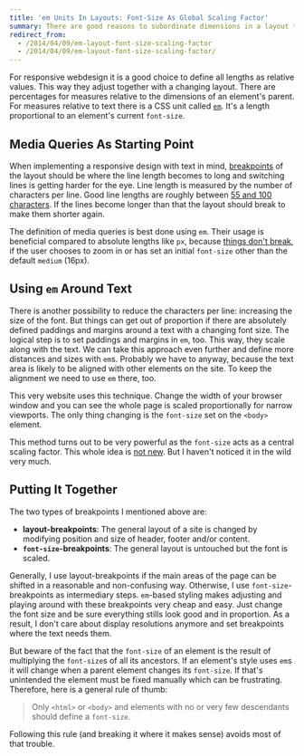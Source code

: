 ```yaml
---
title: 'em Units In Layouts: Font-Size As Global Scaling Factor'
summary: There are good reasons to subordinate dimensions in a layout to the font size using the CSS unit `em`. It provides a central control knob to scale a website or parts of it up and down while keeping everything in proportion. It's the web designer's browser zoom, so to speak.
redirect_from:
  - /2014/04/09/em-layout-font-size-scaling-factor
  - /2014/04/09/em-layout-font-size-scaling-factor/
---
```


For responsive webdesign it is a good choice to define all lengths as relative values. This way they adjust together with a changing layout. There are percentages for measures relative to the dimensions of an element's parent. For measures relative to text there is a CSS unit called [`em`](http://dev.w3.org/csswg/css-values/#font-relative-lengths). It's a length proportional to an element's current `font-size`.


Media Queries As Starting Point
-------------------------------
When implementing a responsive design with text in mind, [breakpoints](http://www.smashingmagazine.com/2013/03/01/logical-breakpoints-responsive-design/) of the layout should be where the line length becomes to long and switching lines is getting harder for the eye. Line length is measured by the number of characters per line. Good line lengths are roughly between [55 and 100 characters](http://www.pearsonified.com/2012/01/characters-per-line.php). If the lines become longer than that the layout should break to make them shorter again.

The definition of media queries is best done using `em`. Their usage is beneficial compared to absolute lengths like `px`, because [things don't break](http://blog.cloudfour.com/the-ems-have-it-proportional-media-queries-ftw/), if the user chooses to zoom in or has set an initial `font-size` other than the default `medium` (16px).


Using `em` Around Text
----------------------
There is another possibility to reduce the characters per line: increasing the size of the font. But things can get out of proportion if there are absolutely defined paddings and margins around a text with a changing font size. The logical step is to set paddings and margins in `em`, too. This way, they scale along with the text. We can take this approach even further and define more distances and sizes with `em`s. Probably we have to anyway, because the text area is likely to be aligned with other elements on the site. To keep the alignment we need to use `em` there, too.

This very website uses this technique. Change the width of your browser window and you can see the whole page is scaled proportionally for narrow viewports. The only thing changing is the `font-size` set on the `<body>` element.

This method turns out to be very powerful as the `font-size` acts as a central scaling factor. This whole idea is [not new](http://v1.jontangerine.com/log/2007/09/the-incredible-em-and-elastic-layouts-with-css). But I haven't noticed it in the wild very much.


Putting It Together
-------------------
The two types of breakpoints I mentioned above are:

- **layout-breakpoints**: The general layout of a site is changed by modifying position and size of header, footer and/or content.
- **`font-size`-breakpoints**: The general layout is untouched but the font is scaled.

Generally, I use layout-breakpoints if the main areas of the page can be shifted in a reasonable and non-confusing way. Otherwise, I use `font-size`-breakpoints as intermediary steps. `em`-based styling makes adjusting and playing around with these breakpoints very cheap and easy. Just change the font size and be sure everything stills look good and in proportion. As a result, I don't care about display resolutions anymore and set breakpoints where the text needs them.

But beware of the fact that the `font-size` of an element is the result of multiplying the `font-size`s of all its ancestors. If an element's style uses `em`s it will change when a parent element changes its `font-size`. If that's unintended the element must be fixed manually which can be frustrating. Therefore, here is a general rule of thumb:

<blockquote>
    <p>Only <code>&lt;html&gt;</code> or <code>&lt;body&gt;</code> and elements with no or very few descendants should define a <code>font-size</code>.</p>
</blockquote>

Following this rule (and breaking it where it makes sense) avoids most of that trouble.

 

